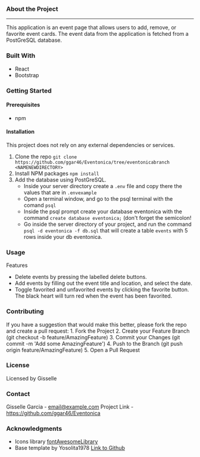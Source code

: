 ### About the Project
****
This application is an event page that allows users to add, remove, or favorite event cards. The event data from the application is fetched from a PostGreSQL database.


### Built With
* React
* Bootstrap

### Getting Started


#### Prerequisites
* npm

#### Installation
This project does not rely on any external dependencies or services.
1. Clone the repo ```git clone https://github.com/ggar46/Eventonica/tree/eventonicabranch <NAMENEWDIRECTORY>```
2. Install NPM packages ```npm install```
3. Add the database using PostGreSQL.
    * Inside your server directory create a `.env` file and copy there the values that are in `.envexample`
    * Open a terminal window, and go to the psql terminal with the comand `psql`
    * Inside the psql prompt create your database eventonica with the command `create database eventonica;` (don't forget the semicolon!
    * Go inside the server directory of your project, and run the command `psql -d eventonica -f db.sql` that will create a table `events` with 5 rows inside your db eventonica. 


### Usage
Features
* Delete events by pressing the labelled delete buttons.
* Add events by filling out the event title and location, and select the date.
* Toggle favorited and unfavorited events by clicking the favorite button. The black heart will turn red when the event has been favorited.


### Contributing
If you have a suggestion that would make this better, please fork the repo and create a pull request:
    1. Fork the Project
    2. Create your Feature Branch (git checkout -b feature/AmazingFeature)
    3. Commit your Changes (git commit -m 'Add some AmazingFeature')
    4. Push to the Branch (git push origin feature/AmazingFeature)
    5. Open a Pull Request


### License
Licensed by Gisselle


### Contact
Gisselle Garcia - email@example.com
Project Link - https://github.com/ggar46/Eventonica


### Acknowledgments

* Icons library [fontAwesomeLibrary](https://fontawesomeicons.com/heart)
* Base template by Yosolita1978 [Link to Github](https://github.com/Yosolita1978/2023EventonicaTemplate)

